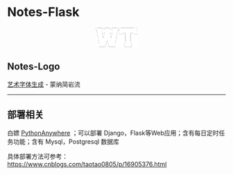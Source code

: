 # Notes-Flask
<div align="center">
    <img src="static/imgs/logo_white.png">
</div>

## Notes-Logo
[艺术字体生成](http://www.akuziti.com/) - 蒙纳简岩流

<hr>

## 部署相关
白嫖 [PythonAnywhere](https://www.pythonanywhere.com/) ；可以部署 Django，Flask等Web应用；含有每日定时任务功能；含有 Mysql，Postgresql 数据库

具体部署方法可参考：https://www.cnblogs.com/taotao0805/p/16905376.html
